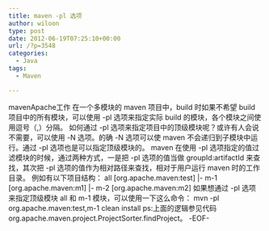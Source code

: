 ```yaml
---
title: maven -pl 选项
author: wiloon
type: post
date: 2012-06-19T07:25:10+00:00
url: /?p=3548
categories:
  - Java
tags:
  - Maven

---
```



mavenApache工作 在一个多模块的 maven 项目中，build 时如果不希望 build 项目中的所有模块，可以使用 -pl 选项来指定实际 build 的模块，各个模块之间使用逗号（,）分隔。 如何通过 -pl 选项来指定项目中的顶级模块呢？或许有人会说不需要，可以使用 -N 选项。的确 -N 选项可以使 maven 不会递归到子模块中运行。通过 -pl 选项也是可以指定顶级模块的。 maven 在使用 -pl 选项指定的值过滤模块的时候，通过两种方式，一是把 -pl 选项的值当做 groupId:artifactId 来查找，其次把 -pl 选项的值作为相对路径来查找，相对于用户运行 maven 时的工作目录。 例如有以下项目结构： all [org.apache.maven:test] |- m-1 [org.apache.maven:m1] |- m-2 [org.apache.maven:m2] 如果想通过 -pl 选项来指定顶级模块 all 和 m-1 模块，可以使用一下这么命令： mvn -pl org.apache.maven:test,m-1 clean install ps:上面的逻辑参见代码 org.apache.maven.project.ProjectSorter.findProject。 -EOF-